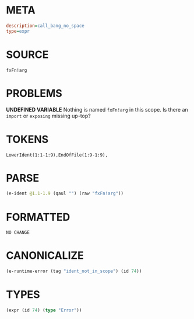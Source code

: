 # META
~~~ini
description=call_bang_no_space
type=expr
~~~
# SOURCE
~~~roc
fxFn!arg
~~~
# PROBLEMS
**UNDEFINED VARIABLE**
Nothing is named `fxFn!arg` in this scope.
Is there an `import` or `exposing` missing up-top?

# TOKENS
~~~zig
LowerIdent(1:1-1:9),EndOfFile(1:9-1:9),
~~~
# PARSE
~~~clojure
(e-ident @1.1-1.9 (qaul "") (raw "fxFn!arg"))
~~~
# FORMATTED
~~~roc
NO CHANGE
~~~
# CANONICALIZE
~~~clojure
(e-runtime-error (tag "ident_not_in_scope") (id 74))
~~~
# TYPES
~~~clojure
(expr (id 74) (type "Error"))
~~~
